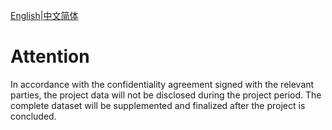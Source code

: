 [English](./README.md)|[中文简体](./README.ch-zh.md)

# **Attention**

In accordance with the confidentiality agreement signed with the relevant parties, the project data will not be disclosed during the project period. The complete dataset will be supplemented and finalized after the project is concluded.